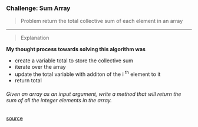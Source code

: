 ### Challenge: Sum Array

> Problem
return the total collective sum of each element in an array
___

> Explanation

**My thought process towards solving this algorithm was**

- create a variable total to store the collective sum
- iterate over the array
- update the total variable with additon of the i <sup>th</sup> element to it
- return total


###### Given an array as an input argument, write a method that will return the sum of all the integer elements in the array.

 [source](https://www.educative.io/courses/data-structures-and-algorithms-go/39w8VE2EPnr)